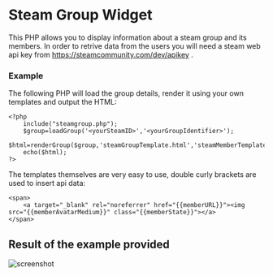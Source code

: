 # Steam Group Widget
This PHP allows you to display information about a steam group and its members. 
In order to retrive data from the users you will need a steam web api key from https://steamcommunity.com/dev/apikey .

### Example
The following PHP will load the group details, render it using your own templates and output the HTML:
```
<?php
	include("steamgroup.php");
	$group=loadGroup('<yourSteamID>','<yourGroupIdentifier>');
	$html=renderGroup($group,'steamGroupTemplate.html','steamMemberTemplate.html');
	echo($html);
?>
```
The templates themselves are very easy to use, double curly brackets are used to insert api data:
```
<span>
	<a target="_blank" rel="noreferrer" href="{{memberURL}}"><img src="{{memberAvatarMedium}}" class="{{memberState}}"></a>
</span>
```


## Result of the example provided
![screenshot](http://i.imgur.com/DrfsYTu.png)

